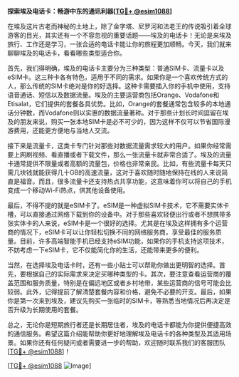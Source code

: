 **探索埃及电话卡：畅游中东的通讯利器[[TG💪+ @esim1088](https://t.me/s/esim1088)]**

在埃及这片古老而神秘的土地上，除了金字塔、尼罗河和法老王的传说吸引着全球游客的目光，其实还有一个不容忽视的重要话题——埃及的电话卡！无论是来埃及旅行、工作还是学习，一张合适的电话卡能让你的旅程更加顺畅。今天，我们就来聊聊埃及的电话卡，看看哪些类型适合你。

首先，我们得明确，埃及的电话卡主要分为三种类型：普通SIM卡、流量卡以及eSIM卡。这三种卡各有特色，适用于不同的需求。如果你是一个喜欢传统方式的人，那么传统的SIM卡绝对是你的好选择。这种卡需要插入你的手机中使用，支持语音通话、短信以及数据流量。埃及的主要运营商包括Orange、Vodafone和Etisalat，它们提供的套餐各具优势。比如，Orange的套餐通常包含较多的本地通话分钟数，而Vodafone则以实惠的数据流量著称。对于那些计划长时间逗留在埃及的朋友来说，购买一张本地SIM卡是必不可少的，因为这样不仅可以节省国际漫游费用，还能更方便地与当地人交流。

接下来是流量卡，这类卡专门针对那些对数据流量需求较大的用户。如果你经常需要上网刷视频、看直播或者下载文件，那么一张流量卡就非常合适了。埃及的流量卡通常提供不限量或者高额的流量包，价格也非常亲民。比如，有些流量卡每天只需几块钱就能获得几十GB的高速流量，这对于喜欢随时随地保持在线的人来说简直是福音。而且，很多流量卡还支持热点共享功能，这意味着你可以将自己的手机变成一个移动Wi-Fi热点，供其他设备使用。

最后，不得不提的就是eSIM卡了。eSIM是一种虚拟SIM卡技术，它不需要实体卡槽，可以直接通过网络下载到你的设备中。对于那些喜欢轻便出行或者不想携带多张实体卡的人来说，eSIM卡是一个很好的选择。尤其是在埃及这样拥有多个运营商的情况下，eSIM卡可以让你轻松切换不同的网络服务商，享受最佳的服务质量。目前，许多高端智能手机已经支持eSIM功能，如果你的手机支持这项技术，不妨考虑一下eSIM卡，它不仅能简化你的生活，还能带来更多的便利。

当然，在选择埃及电话卡时，还有一些小贴士可以帮助你做出更明智的选择。首先，要根据自己的实际需求来决定买哪种类型的卡。其次，要注意查看运营商的覆盖范围和服务质量，特别是在偏远地区或者乡村地带，某些运营商的信号可能会比较弱。此外，记得提前了解清楚套餐内容和价格，避免不必要的开支。最后，如果你是第一次来到埃及，建议先购买一张临时的SIM卡，等熟悉当地情况后再决定是否升级为长期使用的套餐。

总之，无论你是短期旅行者还是长期居住者，埃及的电话卡都能为你提供便捷高效的通信服务。希望这篇介绍能帮助你更好地理解埃及电话卡的各种类型及其适用场景。如果你还有任何疑问或者需要进一步的帮助，欢迎随时联系我们的客服团队[[TG💪+ @esim1088](https://t.me/s/esim1088)]！

[[TG💪+ @esim1088](https://t.me/s/esim1088) ![Image](https://i.postimg.cc/4NQfJmqS/Snipaste-2025-05-13-00-14-12.png)]